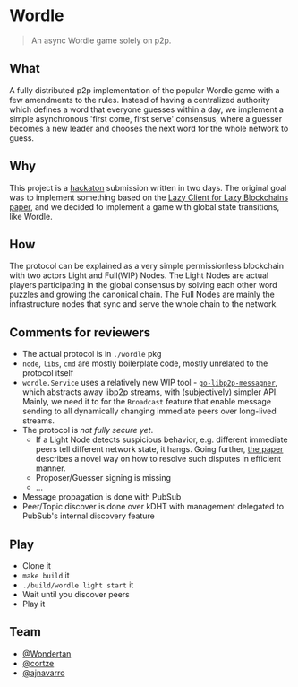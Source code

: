 # Wordle
> An async Wordle game solely on p2p.

## What
A fully distributed p2p implementation of the popular Wordle game with a few amendments to the rules. Instead of having 
a centralized authority which defines a word that everyone guesses within a day, we implement a simple asynchronous 
'first come, first serve' consensus, where a guesser becomes a new leader and chooses the next word for the whole 
network to guess.

## Why
This project is a [hackaton](https://p2p.paris/en/event/hackathon-1/) submission written in two days. The original goal
was to implement something based on the [Lazy Client for Lazy Blockchains paper](https://arxiv.org/abs/2203.15968), and 
we decided to implement a game with global state transitions, like Wordle.

## How
The protocol can be explained as a very simple permissionless blockchain with two actors Light and Full(WIP) Nodes. The
Light Nodes are actual players participating in the global consensus by solving each other word puzzles and growing the 
canonical chain. The Full Nodes are mainly the infrastructure nodes that sync and serve the whole chain to the network.

## Comments for reviewers
* The actual protocol is in `./wordle` pkg
* `node`, `libs`, `cmd` are mostly boilerplate code, mostly unrelated to the protocol itself
* `wordle.Service` uses a relatively new WIP tool - [`go-libp2p-messagner`](https://github.com/celestiaorg/go-libp2p-messenger), 
which abstracts away libp2p streams, with (subjectively) simpler API. Mainly, we need it to for the `Broadcast` feature
that enable message sending to all dynamically changing immediate peers over long-lived streams.
* The protocol is *not fully secure yet*. 
  * If a Light Node detects suspicious behavior, e.g. different immediate peers tell different network state, it hangs.
Going further, [the paper](https://arxiv.org/abs/2203.15968) describes a novel way on how to resolve such disputes in
efficient manner.
  * Proposer/Guesser signing is missing
  * ...
* Message propagation is done with PubSub
* Peer/Topic discover is done over kDHT with management delegated to PubSub's internal discovery feature

## Play
* Clone it
* `make build` it
* `./build/wordle light start` it
* Wait until you discover peers
* Play it

## Team
* [@Wondertan](https://github.com/Wondertan)
* [@cortze](https://github.com/cortze)
* [@ajnavarro](https://github.com/ajnavarro)
